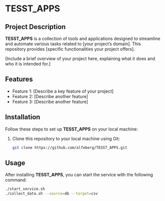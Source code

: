 # TESST_APPS

## Project Description

**TESST_APPS** is a collection of tools and applications designed to streamline and automate various tasks related to [your project’s domain]. This repository provides [specific functionalities your project offers]. 

[Include a brief overview of your project here, explaining what it does and who it is intended for.]

## Features

- Feature 1: [Describe a key feature of your project]
- Feature 2: [Describe another feature]
- Feature 3: [Describe another feature]

## Installation

Follow these steps to set up **TESST_APPS** on your local machine:

1. Clone this repository to your local machine using Git:
   ```bash
   git clone https://github.com/alfeberg/TESST_APPS.git

## Usage

After installing **TESST_APPS**, you can start the service with the following command:

```bash
./start_service.sh
./collect_data.sh --source=db --target=csv
